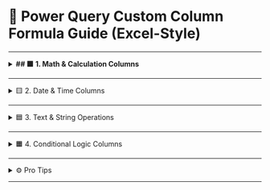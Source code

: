 # 🧠 Power Query Custom Column Formula Guide (Excel-Style)

---

<details>
<summary><strong>## 🟩 1. Math & Calculation Columns</strong></summary>

|  # | What You Want to Do            | Formula                                            |
| -: | ------------------------------ | -------------------------------------------------- |
| 1 | Total Amount (before discount) | `=[Qty] * [UnitPrice]`                             |
| 2 | Discount Amount                | `=[Qty] * [UnitPrice] * [Discount%] / 100`         |
| 3 | Final Price (after discount)   | `=[Qty] * [UnitPrice] * (1 - [Discount%] / 100)`   |
| 4 | Add Tax (18%)                  | `([Qty]*[UnitPrice]) * 0.18`                       |
| 5 | Format Total as ₹1,000 format  | `"₹" & Text.From(Number.Round([Qty]*[UnitPrice]))` |

</details>

---

<details>
<summary>🟨 2. Date & Time Columns</summary>

|  # | What You Want to Do                | Formula                                                                              |
| -: | ---------------------------------- | ------------------------------------------------------------------------------------ |
|  4 | Order Month Name                   | `Date.MonthName([OrderDate])`                                                        |
|  5 | Order Year                         | `Date.Year([OrderDate])`                                                             |
|  6 | Order Quarter                      | `Date.QuarterOfYear([OrderDate])`                                                    |
|  7 | Days Since Order                   | `Duration.Days(DateTime.LocalNow() - [OrderDate])`                                   |
| 23 | Days till Month End                | `Duration.Days(Date.EndOfMonth([OrderDate]) - [OrderDate])`                          |
| 24 | Days till Next Month Start         | `Duration.Days(Date.StartOfMonth(Date.AddMonths([OrderDate], 1)) - [OrderDate])`     |
| 25 | Extract Month Number (1–12)        | `Date.Month([OrderDate])`                                                            |
| 26 | Add Order Week Number              | `Date.WeekOfYear([OrderDate])`                                                       |
| 27 | Show “OLD” if Order > 180 days ago | `if Duration.Days(DateTime.LocalNow() - [OrderDate]) > 180 then "OLD" else "RECENT"` |
| 22 | Is Weekend Order                   | `let d = Date.DayOfWeek([OrderDate]) in d = 0 or d = 6`                              |
| 13 | Extract Day of Week                | `Date.DayOfWeekName([OrderDate])`                                                    |

</details>

---

<details>
<summary>🟦 3. Text & String Operations</summary>

|  # | What You Want to Do                     | Formula                                         |
| -: | --------------------------------------- | ----------------------------------------------- |
| 16 | Length of Customer Name                 | `Text.Length([Customer])`                       |
| 17 | First Letter of Product                 | `Text.Start([Product], 1)`                      |
| 18 | Make Product Name UPPERCASE             | `Text.Upper([Product])`                         |
| 19 | Make Customer Name lowercase            | `Text.Lower([Customer])`                        |
| 20 | Check if Product contains “pen”         | `Text.Contains(Text.Lower([Product]), "pen")`   |
| 21 | Remove Spaces from Customer             | `Text.Trim([Customer])`                         |
| 30 | Replace Missing Discount with 0         | `if [Discount%] = null then 0 else [Discount%]` |
| 12 | Combine Customer + Product              | `[Customer] & " - " & [Product]`                |
| 15 | Convert Date to Text (e.g. 01-Jan-2024) | `Date.ToText([OrderDate], "dd-MMM-yyyy")`       |

</details>

---

<details>
<summary>🟧 4. Conditional Logic Columns</summary>

|  # | What You Want to Do                 | Formula                                                                                             |
| -: | ----------------------------------- | --------------------------------------------------------------------------------------------------- |
|  8 | Is Bulk Order (Qty > 10)            | `if [Qty] > 10 then "Yes" else "No"`                                                                |
|  9 | Category Based on Product           | `if [Product] = "Pen" then "Stationery" else "Other"`                                               |
| 11 | Flag Order Value: High, Medium, Low | `if [Qty]*[UnitPrice] > 1000 then "High" else if [Qty]*[UnitPrice] >= 500 then "Medium" else "Low"` |
| 29 | Is Order ID Even or Odd             | `if Number.Mod([OrderID], 2) = 0 then "Even" else "Odd"`                                            |

</details>

---

<details>
<summary>⚙️ Pro Tips</summary>

| Tip # | What to Know                                                                                                             |
| ----- | ------------------------------------------------------------------------------------------------------------------------ |
| ✅     | You can nest functions just like Excel: `if condition then Text.Upper(...) else ...`                                     |
| ✅     | Use `Text.Lower(...)` when checking strings to avoid case-sensitivity errors                                             |
| ✅     | `DateTime.LocalNow()` gives current timestamp—great for aging or date difference logic                                   |
| ✅     | `Applied Steps` lets you see and debug every step—no guesswork like DAX                                                  |
| ✅     | Avoid using `New Measure` for row-by-row logic—Power Query is much better suited                                         |
| ✅     | Always rename columns clearly after adding, to make your model readable later                                            |
| ✅     | Keep transformations **clean and lean**—Power Query runs before visuals, so performance is better than DAX for row logic |

</details>

---
